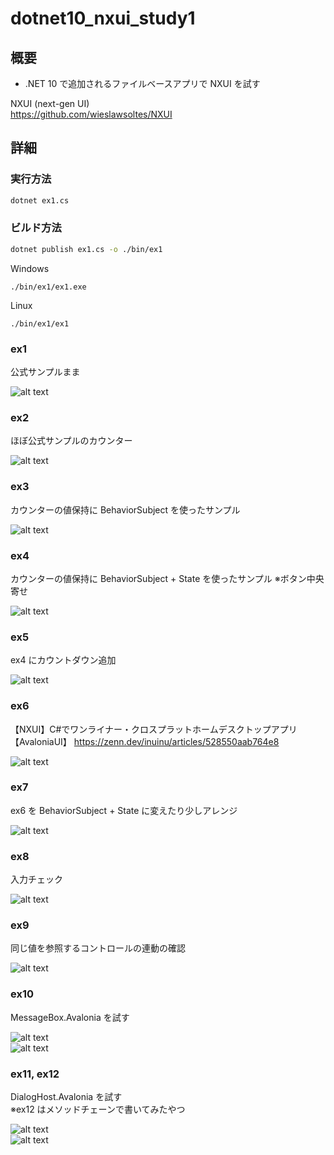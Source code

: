 # dotnet10_nxui_study1

## 概要
* .NET 10 で追加されるファイルベースアプリで NXUI を試す

NXUI (next-gen UI)  
https://github.com/wieslawsoltes/NXUI  

## 詳細

### 実行方法
```sh
dotnet ex1.cs
```

### ビルド方法
```sh
dotnet publish ex1.cs -o ./bin/ex1
```
Windows
```
./bin/ex1/ex1.exe
```
Linux
```
./bin/ex1/ex1
```

### ex1
公式サンプルまま

![alt text](docs/images/1752971557364.png)

### ex2
ほぼ公式サンプルのカウンター

![alt text](docs/images/1752971872479.png)

### ex3
カウンターの値保持に BehaviorSubject を使ったサンプル

![alt text](docs/images/1752971924342.png)

### ex4
カウンターの値保持に BehaviorSubject + State を使ったサンプル
※ボタン中央寄せ

![alt text](docs/images/1752972027753.png)

### ex5
ex4 にカウントダウン追加

![alt text](docs/images/1752972161588.png)

### ex6
【NXUI】C#でワンライナー・クロスプラットホームデスクトップアプリ【AvaloniaUI】
https://zenn.dev/inuinu/articles/528550aab764e8

![alt text](docs/images/1752972226008.png)

### ex7
ex6 を BehaviorSubject + State に変えたり少しアレンジ

![alt text](docs/images/1752972309688.png)

### ex8
入力チェック

![alt text](docs/images/1752972402728.png)

### ex9
同じ値を参照するコントロールの連動の確認

![alt text](docs/images/1752972486088.png)

### ex10
MessageBox.Avalonia を試す

![alt text](docs/images/1752972569931.png)  
![alt text](docs/images/1752972619653.png)

### ex11, ex12
DialogHost.Avalonia を試す  
※ex12 はメソッドチェーンで書いてみたやつ

![alt text](docs/images/1753135651798.png)  
![alt text](docs/images/1753135680533.png)

